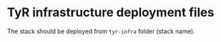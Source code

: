 # TyR infrastructure deployment files

The stack should be deployed from `tyr-infra` folder (stack name).
